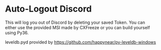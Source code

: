 # Auto-Logout Discord

This will log you out of Discord by deleting your saved Token. You can either use the provided MSI made by CXFreeze or you can build yourself using Py36.

leveldb.pyd provided by https://github.com/happynear/py-leveldb-windows